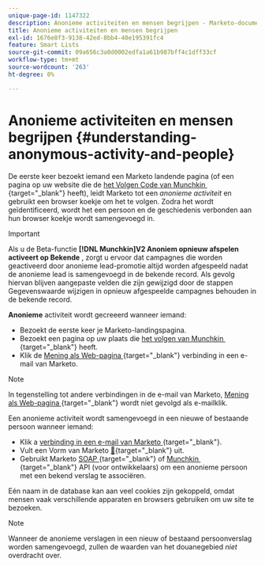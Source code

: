 ```yaml
---
unique-page-id: 1147322
description: Anonieme activiteiten en mensen begrijpen - Marketo-documenten - productdocumentatie
title: Anonieme activiteiten en mensen begrijpen
exl-id: 1676e8f3-9138-42ed-8bb4-40e195391fc4
feature: Smart Lists
source-git-commit: 09a656c3a0d0002edfa1a61b987bff4c1dff33cf
workflow-type: tm+mt
source-wordcount: '263'
ht-degree: 0%

---
```


# Anonieme activiteiten en mensen begrijpen {#understanding-anonymous-activity-and-people}

De eerste keer bezoekt iemand een Marketo landende pagina (of een pagina op uw website die de [&#x200B; het Volgen Code van Munchkin &#x200B;](/help/marketo/product-docs/administration/additional-integrations/add-munchkin-tracking-code-to-your-website.md){target="_blank"} heeft), leidt Marketo tot een *anonieme activiteit* en gebruikt een browser koekje om het te volgen. Zodra het wordt geïdentificeerd, wordt het een persoon en de geschiedenis verbonden aan hun browser koekje wordt samengevoegd in.

>[!IMPORTANT]
>
>Als u de Beta-functie **[!DNL Munchkin]V2 Anoniem opnieuw afspelen activeert op Bekende** , zorgt u ervoor dat campagnes die worden geactiveerd door anonieme lead-promotie altijd worden afgespeeld nadat de anonieme lead is samengevoegd in de bekende record. Als gevolg hiervan blijven aangepaste velden die zijn gewijzigd door de stappen Gegevenswaarde wijzigen in opnieuw afgespeelde campagnes behouden in de bekende record.

**Anonieme** activiteit wordt gecreeerd wanneer iemand:

* Bezoekt de eerste keer je Marketo-landingspagina.
* Bezoekt een pagina op uw plaats die [&#x200B; het volgen van Munchkin &#x200B;](/help/marketo/product-docs/administration/additional-integrations/add-munchkin-tracking-code-to-your-website.md){target="_blank"} heeft.
* Klik de [&#x200B; Mening als Web-pagina &#x200B;](/help/marketo/product-docs/email-marketing/general/functions-in-the-editor/add-a-view-as-web-page-link-to-an-email.md){target="_blank"} verbinding in een e-mail van Marketo.

>[!NOTE]
>
>In tegenstelling tot andere verbindingen in de e-mail van Marketo, [&#x200B; Mening als Web-pagina &#x200B;](/help/marketo/product-docs/email-marketing/general/functions-in-the-editor/add-a-view-as-web-page-link-to-an-email.md){target="_blank"} wordt niet gevolgd als e-mailklik.

Een anonieme activiteit wordt samengevoegd in een nieuwe of bestaande persoon wanneer iemand:

* Klik a [&#x200B; verbinding in een e-mail van Marketo &#x200B;](/help/marketo/product-docs/email-marketing/general/using-tokens/add-a-system-token-as-a-link-in-an-email.md){target="_blank"}.
* Vult een Vorm van Marketo [&#128279;](/help/marketo/product-docs/demand-generation/forms/form-actions/embed-a-form-on-your-website.md){target="_blank"} uit.
* Gebruikt Marketo [&#x200B; SOAP &#x200B;](/help/marketo/product-docs/administration/additional-integrations/configuring-your-soap-api-settings.md){target="_blank"} of [&#x200B; Munchkin &#x200B;](/help/marketo/product-docs/administration/additional-integrations/add-munchkin-tracking-code-to-your-website.md){target="_blank"} API (voor ontwikkelaars) om een anonieme persoon met een bekend verslag te associëren.

Eén naam in de database kan aan veel cookies zijn gekoppeld, omdat mensen vaak verschillende apparaten en browsers gebruiken om uw site te bezoeken.

>[!NOTE]
>
>Wanneer de anonieme verslagen in een nieuw of bestaand persoonverslag worden samengevoegd, zullen de waarden van het douanegebied *niet* overdracht over.
